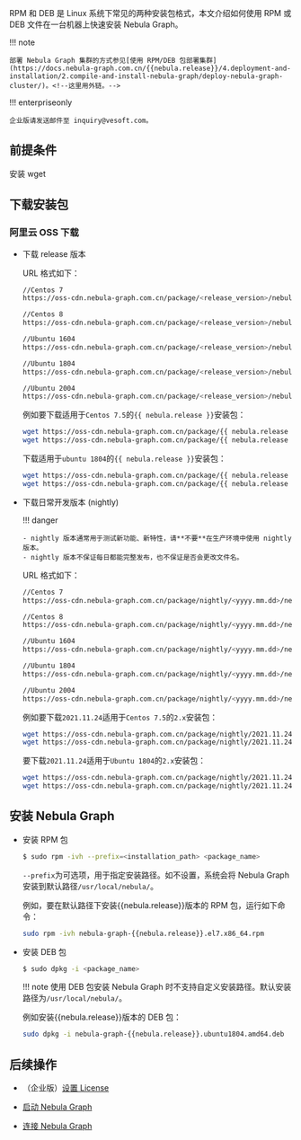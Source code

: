 RPM 和 DEB 是 Linux 系统下常见的两种安装包格式，本文介绍如何使用 RPM 或 DEB 文件在一台机器上快速安装 Nebula Graph。

!!! note

    部署 Nebula Graph 集群的方式参见[使用 RPM/DEB 包部署集群](https://docs.nebula-graph.com.cn/{{nebula.release}}/4.deployment-and-installation/2.compile-and-install-nebula-graph/deploy-nebula-graph-cluster/)。<!--这里用外链。-->

!!! enterpriseonly

    企业版请发送邮件至 inquiry@vesoft.com。

## 前提条件

安装 wget

## 下载安装包

### 阿里云 OSS 下载

- 下载 release 版本

    URL 格式如下：

    ```bash
    //Centos 7
    https://oss-cdn.nebula-graph.com.cn/package/<release_version>/nebula-graph-<release_version>.el7.x86_64.rpm

    //Centos 8
    https://oss-cdn.nebula-graph.com.cn/package/<release_version>/nebula-graph-<release_version>.el8.x86_64.rpm

    //Ubuntu 1604
    https://oss-cdn.nebula-graph.com.cn/package/<release_version>/nebula-graph-<release_version>.ubuntu1604.amd64.deb

    //Ubuntu 1804
    https://oss-cdn.nebula-graph.com.cn/package/<release_version>/nebula-graph-<release_version>.ubuntu1804.amd64.deb

    //Ubuntu 2004
    https://oss-cdn.nebula-graph.com.cn/package/<release_version>/nebula-graph-<release_version>.ubuntu2004.amd64.deb
    ```

    例如要下载适用于`Centos 7.5`的`{{ nebula.release }}`安装包：

    ```bash
    wget https://oss-cdn.nebula-graph.com.cn/package/{{ nebula.release }}/nebula-graph-{{ nebula.release }}.el7.x86_64.rpm
    wget https://oss-cdn.nebula-graph.com.cn/package/{{ nebula.release }}/nebula-graph-{{ nebula.release }}.el7.x86_64.rpm.sha256sum.txt
    ```

    下载适用于`ubuntu 1804`的`{{ nebula.release }}`安装包：
    ```bash
    wget https://oss-cdn.nebula-graph.com.cn/package/{{ nebula.release }}/nebula-graph-{{ nebula.release }}.ubuntu1804.amd64.deb
    wget https://oss-cdn.nebula-graph.com.cn/package/{{ nebula.release }}/nebula-graph-{{ nebula.release }}.ubuntu1804.amd64.deb.sha256sum.txt
    ```

- 下载日常开发版本 (nightly)

  !!! danger
  
      - nightly 版本通常用于测试新功能、新特性，请**不要**在生产环境中使用 nightly 版本。
      - nightly 版本不保证每日都能完整发布，也不保证是否会更改文件名。

    URL 格式如下：

    ```bash
    //Centos 7
    https://oss-cdn.nebula-graph.com.cn/package/nightly/<yyyy.mm.dd>/nebula-graph-<yyyy.mm.dd>-nightly.el7.x86_64.rpm

    //Centos 8
    https://oss-cdn.nebula-graph.com.cn/package/nightly/<yyyy.mm.dd>/nebula-graph-<yyyy.mm.dd>-nightly.el8.x86_64.rpm

    //Ubuntu 1604
    https://oss-cdn.nebula-graph.com.cn/package/nightly/<yyyy.mm.dd>/nebula-graph-<yyyy.mm.dd>-nightly.ubuntu1604.amd64.deb

    //Ubuntu 1804
    https://oss-cdn.nebula-graph.com.cn/package/nightly/<yyyy.mm.dd>/nebula-graph-<yyyy.mm.dd>-nightly.ubuntu1804.amd64.deb

    //Ubuntu 2004
    https://oss-cdn.nebula-graph.com.cn/package/nightly/<yyyy.mm.dd>/nebula-graph-<yyyy.mm.dd>-nightly.ubuntu2004.amd64.deb
    ```

    例如要下载`2021.11.24`适用于`Centos 7.5`的`2.x`安装包：

    ```bash
    wget https://oss-cdn.nebula-graph.com.cn/package/nightly/2021.11.24/nebula-graph-2021.11.24-nightly.el7.x86_64.rpm
    wget https://oss-cdn.nebula-graph.com.cn/package/nightly/2021.11.24/nebula-graph-2021.11.24-nightly.el7.x86_64.rpm.sha256sum.txt
    ```

    要下载`2021.11.24`适用于`Ubuntu 1804`的`2.x`安装包：
    ```bash
    wget https://oss-cdn.nebula-graph.com.cn/package/nightly/2021.11.24/nebula-graph-2021.11.24-nightly.ubuntu1804.amd64.deb
    wget https://oss-cdn.nebula-graph.com.cn/package/nightly/2021.11.24/nebula-graph-2021.11.24-nightly.ubuntu1804.amd64.deb.sha256sum.txt
    ```

<!--
### GitHub 下载

- 下载 release 版本

   + 登录 [Nebula Graph Releases](https://github.com/vesoft-inc/nebula/releases) 页面，确认需要的版本，单击** Assets**。

   ![Select a Nebula Graph release version](https://github.com/vesoft-inc/nebula-docs/raw/master/docs-2.0/figs/4.deployment-and-installation/2.complie-and-install-nebula-graph/2.install-nebula-graph-by-rpm-or-deb/releases-page.png?raw=true)

   + 在** Assets **区域找到机器运行所需的安装包，下载文件到机器上。

- 下载 nightly 版本

    >**禁止**：nightly 版本通常用于测试新功能、新特性，请**不要**在生产环境中使用 nightly 版本。

   + 登录 [Nebula Graph package](https://github.com/vesoft-inc/nebula/actions/workflows/package.yaml) 页面，单击顶部最新的** package**。

   ![Select a Nebula Graph nightly version](https://github.com/vesoft-inc/nebula-docs/raw/master/docs-2.0/figs/4.deployment-and-installation/2.complie-and-install-nebula-graph/2.install-nebula-graph-by-rpm-or-deb/nightly-page.png?raw=true)

   + 在** Artifacts **区域找到机器运行所需的安装包，下载文件到机器上。
-->

## 安装 Nebula Graph

- 安装 RPM 包

  ```bash
  $ sudo rpm -ivh --prefix=<installation_path> <package_name>
  ```
  
  `--prefix`为可选项，用于指定安装路径。如不设置，系统会将 Nebula Graph 安装到默认路径`/usr/local/nebula/`。

  例如，要在默认路径下安装{{nebula.release}}版本的 RPM 包，运行如下命令：

  ```bash
  sudo rpm -ivh nebula-graph-{{nebula.release}}.el7.x86_64.rpm
  ``` 

- 安装 DEB 包

  ```bash
  $ sudo dpkg -i <package_name>
  ```
  
  !!! note
  使用 DEB 包安装 Nebula Graph 时不支持自定义安装路径。默认安装路径为`/usr/local/nebula/`。

  例如安装{{nebula.release}}版本的 DEB 包：

  ```bash
  sudo dpkg -i nebula-graph-{{nebula.release}}.ubuntu1804.amd64.deb
  ```

## 后续操作

- （企业版）[设置 License](https://docs.nebula-graph.com.cn/{{nebula.release}}/4.deployment-and-installation/deploy-license)

- [启动 Nebula Graph](https://docs.nebula-graph.com.cn/{{nebula.release}}/2.quick-start/5.start-stop-service/)<!--这里用外链。-->
- [连接 Nebula Graph](https://docs.nebula-graph.com.cn/{{nebula.release}}/2.quick-start/3.connect-to-nebula-graph/)<!--这里用外链。-->
